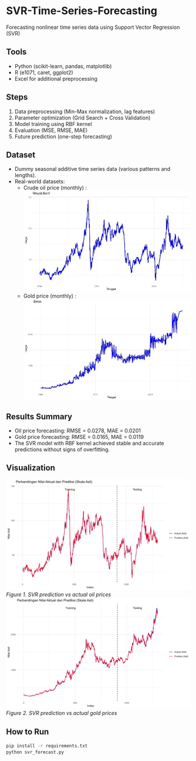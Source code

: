 # SVR-Time-Series-Forecasting
Forecasting nonlinear time series data using Support Vector Regression (SVR)
## Tools
- Python (scikit-learn, pandas, matplotlib)
- R (e1071, caret, ggplot2)
- Excel for additional preprocessing
## Steps
1. Data preprocessing (Min-Max normalization, lag features)
2. Parameter optimization (Grid Search + Cross Validation)
3. Model training using RBF kernel
4. Evaluation (MSE, RMSE, MAE)
5. Future prediction (one-step forecasting)
## Dataset
- Dummy seasonal additive time series data (various patterns and lengths).
- Real-world datasets:
  - Crude oil price (monthly) : ![Oil](results/Oil.jpg)
  - Gold price (monthly) : ![Gold](results/Gold.jpg)
## Results Summary
- Oil price forecasting: RMSE = 0.0278, MAE = 0.0201
- Gold price forecasting: RMSE = 0.0165, MAE = 0.0119
- The SVR model with RBF kernel achieved stable and accurate predictions without signs of overfitting.
## Visualization
![Oil Forecasting](results/oil%20forecasting.jpg)  
*Figure 1. SVR prediction vs actual oil prices*
![Gold Forecasting](results/gold%20forecasting.jpg)  
*Figure 2. SVR prediction vs actual gold prices*

## How to Run
```bash
pip install -r requirements.txt
python svr_forecast.py

